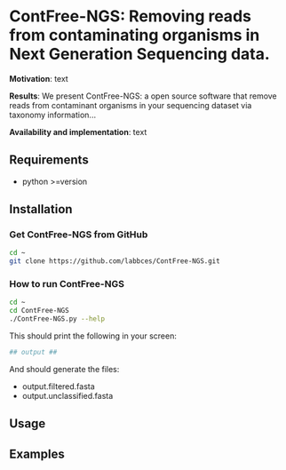 # ContFree-NGS: Removing reads from contaminating organisms in Next Generation Sequencing data. 

**Motivation**: text

**Results**: We present ContFree-NGS: a open source software that remove reads from contaminant organisms in your sequencing dataset via taxonomy information... 

**Availability and implementation**: text 

## Requirements
* python >=version

## Installation

### Get ContFree-NGS from GitHub
```bash
cd ~
git clone https://github.com/labbces/ContFree-NGS.git 
```
### How to run ContFree-NGS
```bash
cd ~
cd ContFree-NGS
./ContFree-NGS.py --help 
```
This should print the following in your screen:

```bash
## output ##
```
And should generate the files:
* output.filtered.fasta
* output.unclassified.fasta

## Usage

## Examples

